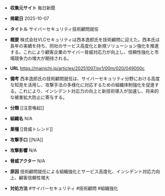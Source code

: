 - **収集元サイト**
毎日新聞

- **掲載日**
2025-10-07

- **タイトル**
サイバーセキュリティ技術顧問就任

- **概要**
株式会社VLCセキュリティは西本逸郎氏を技術顧問に迎えた。西本氏は長年の実績を持ち、同社のサービス高度化と新規ソリューション強化を推進する。これにより顧客企業のサイバー脅威対応力が向上し、信頼性強化と市場競争力の増大が期待される。

- **URL**
https://mainichi.jp/articles/20251007/pr1/00m/020/049000c

- **備考**
西本逸郎氏の技術顧問就任は、サイバーセキュリティ分野における高度な知見を活用し、攻撃手法の多様化に対応するための組織体制強化を促進する。これにより、インシデント対応力の向上と新技術導入が加速し、将来的な被害拡大防止に寄与する。

- **分類**
[[注意喚起]]

- **組織名**
N/A

- **業種**
[[脅威トレンド]]

- **攻撃手口**
[[N/A]]

- **攻撃影響**
N/A

- **脅威アクター**
N/A

- **原因**
技術顧問就任による組織強化とサービス高度化、インシデント対応力向上、顧客信頼性増大

- **対処方法**
#サイバーセキュリティ #技術顧問 #組織強化
